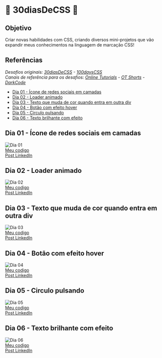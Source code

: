 # 🍃 30diasDeCSS 🍃
## Objetivo
Criar novas habilidades com CSS, criando diversos mini-projetos que vão expandir meus conhecimentos na linguagem de marcação CSS!

## Referências 
*Desafios originais: [30diasDeCSS](https://github.com/MilenaCarecho/30diasDeCSS) - [100daysCSS](https://100dayscss.com/days/1/)* <BR>
*Canais de referência para os desafios: [Online Tutorials](https://www.youtube.com/channel/UCbwXnUipZsLfUckBPsC7Jog) - [OT Shorts](https://www.youtube.com/channel/UCOKmVksbzoKJKmtu7rlEM1A) - [DarkCode](https://www.youtube.com/channel/UCD3KVjbb7aq2OiOffuungzw)*
  
  - [Dia 01 - Ícone de redes sociais em camadas](#id01)
  - [Dia 02 - Loader animado](#id02)
  - [Dia 03 - Texto que muda de cor quando entra em outra div](#id03)
  - [Dia 04 - Botão com efeito hover](#id04)
  - [Dia 05 - Circulo pulsando](#id05)
  - [Dia 06 - Texto brilhante com efeito](#id06)
  
  ## Dia 01 - Ícone de redes sociais em camadas <a name='id01'><a>
![Dia 01](https://media.discordapp.net/attachments/941722116074659863/949432513070256148/gif.gif?width=1024&height=338) <BR>
[Meu codigo](https://github.com/liviaonboard/30diasDeCSS/tree/main/desafios/dia01) <BR>
[Post LinkedIn](https://www.linkedin.com/posts/l%C3%ADvia-dias-almeida711_depois-de-um-tempo-sem-conseguir-praticar-activity-6904574803634651136-7DgC) 
  
  ## Dia 02 - Loader animado <a name='id02'><a>
  ![Dia 02](https://media.discordapp.net/attachments/941722116074659863/949682087399682048/loading.gif?width=1024&height=300) <BR>
[Meu codigo](https://github.com/liviaonboard/30diasDeCSS/tree/main/desafios/dia02) <BR>
[Post LinkedIn](https://www.linkedin.com/posts/l%C3%ADvia-dias-almeida711_30diasdecss-activity-6904879669254922240-YF56) 
  
  ## Dia 03 - Texto que muda de cor quando entra em outra div <a name='id03'><a>
  ![Dia 03](https://media.discordapp.net/attachments/941722116074659863/949685983140528218/changing_div_1.gif?width=1024&height=433) <BR>
[Meu codigo](https://github.com/liviaonboard/30diasDeCSS/tree/main/desafios/dia03) <BR>
[Post LinkedIn](https://www.linkedin.com/posts/l%C3%ADvia-dias-almeida711_30diasdecss-activity-6905560251559735296-k2B4) 
  
  ## Dia 04 - Botão com efeito hover <a name='id04'><a>
![Dia 04](https://media.discordapp.net/attachments/941722116074659863/949684997898530866/botao-com-efeito.gif?width=1024&height=277) <BR>
[Meu codigo](https://github.com/liviaonboard/30diasDeCSS/tree/main/desafios/dia04) <BR>
[Post LinkedIn](https://www.linkedin.com/posts/l%C3%ADvia-dias-almeida711_30diasdecss-activity-6905637176672174080-5iO6) 
  
  ## Dia 05 - Circulo pulsando <a name='id05'><a>
![Dia 05](https://media.discordapp.net/attachments/941722116074659863/949681281044709376/pulsar.gif?width=1024&height=300) <BR>
[Meu codigo](https://github.com/liviaonboard/30diasDeCSS/tree/main/desafios/dia05) <BR>
[Post LinkedIn](https://www.linkedin.com/posts/l%C3%ADvia-dias-almeida711_30diasdecss-activity-6905887654215249920-bYI1) 
  
  ## Dia 06 - Texto brilhante com efeito <a name='id06'><a>
![Dia 06](https://media.discordapp.net/attachments/941722116074659863/950059606678306938/texto_brilhante.gif?width=1024&height=277) <BR>
[Meu codigo](https://github.com/liviaonboard/30diasDeCSS/tree/main/desafios/dia06) <BR>
[Post LinkedIn](https://www.linkedin.com/posts/l%C3%ADvia-dias-almeida711_30diasdecss-activity-6906268294954008577-KOwI) 
